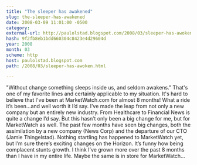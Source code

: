 ```yaml
---
title: "The sleeper has awakened"
slug: the-sleeper-has-awakened
date: 2008-03-09 11:01:00 -0500
category: 
external-url: http://paulolstad.blogspot.com/2008/03/sleeper-has-awoken.html
hash: 9f2fb8eb1bdd660304c8423e4d29604d
year: 2008
month: 03
scheme: http
host: paulolstad.blogspot.com
path: /2008/03/sleeper-has-awoken.html

---
```


"Without change something sleeps inside us, and seldom awakens." That's one of my favorite lines and certainly applicable to my situation.  It's hard to believe that I've been at MarketWatch.com for almost 8 months!  What a ride it’s been…and well worth it I’d say. I’ve made the leap from not only a new company but an entirely new industry. From Healthcare to Financial News is quite a change I’d say. 
But this hasn’t only been a big change for me, but for MarketWatch as well. The past few months have seen big changes, both the assimilation by a new company (News Corp) and the departure of our CTO (Jamie Thingelstad).  Nothing startling has happened to MarketWatch yet, but I’m sure there’s exciting changes on the Horizon.
It’s funny how being complacent stunts growth. I think I’ve grown more over the past 8 months than I have in my entire life. 
Maybe the same is in store for MarketWatch...


